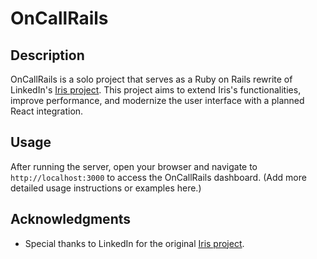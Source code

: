 # OnCallRails

## Description

OnCallRails is a solo project that serves as a Ruby on Rails rewrite of LinkedIn's [Iris project](https://github.com/linkedin/iris). This project aims to extend Iris's functionalities, improve performance, and modernize the user interface with a planned React integration.

## Usage

After running the server, open your browser and navigate to `http://localhost:3000` to access the OnCallRails dashboard. (Add more detailed usage instructions or examples here.)

## Acknowledgments

- Special thanks to LinkedIn for the original [Iris project](https://github.com/linkedin/iris).
